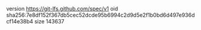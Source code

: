version https://git-lfs.github.com/spec/v1
oid sha256:7e8df152f367db5cec52dcde95b6994c2d9d5e2f1b0bd6d497e936dcf14e38b4
size 143637
